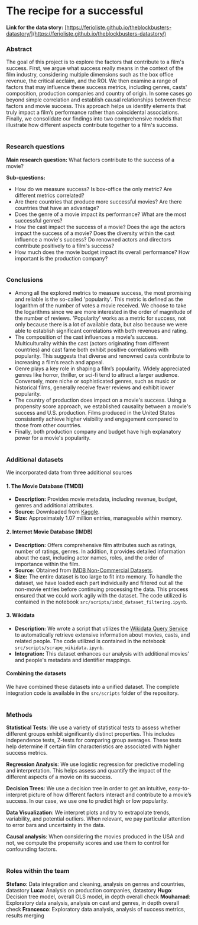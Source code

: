 # The recipe for a successful 
**Link for the data story:** [https://ferioliste.github.io/theblockbusters-datastory/](https://ferioliste.github.io/theblockbusters-datastory/)

### Abstract
The goal of this project is to explore the factors that contribute to a film's success. First, we argue what success really means in the context of the film industry, considering multiple dimensions such as the box office revenue, the critical acclaim, and the ROI. We then examine a range of factors that may influence these success metrics, including genres, casts' composition, production companies and country of origin. In some cases go beyond simple correlation and establish causal relationships between these factors and movie success. This approach helps us identify elements that truly impact a film’s performance rather than coincidental associations. Finally, we consolidate our findings into two comprehensive models that illustrate how different aspects contribute together to a film's success.
<br><br>

### Research questions
**Main research question:** What factors contribute to the success of a movie?

**Sub-questions:**
- How do we measure success? Is box-office the only metric? Are different metrics correlated?
- Are there countries that produce more successful movies? Are there countries that have an advantage?
- Does the genre of a movie impact its performance? What are the most successful genres?
- How the cast impact the success of a movie? Does the age the actors impact the success of a movie? Does the diversity within the cast influence a movie's success? Do renowned actors and directors contribute positively to a film's success?
- How much does the movie budget impact its overall performance? How important is the production company?
<br><br>

### Conclusions
- Among all the explored metrics to measure success, the most promising and reliable is the so-called 'popularity'. This metric is defined as the logarithm of the number of votes a movie received. We choose to take the logarithms since we are more interested in the order of magnitude of the number of reviews. 'Popularity' works as a metric for success, not only because there is a lot of available data, but also because we were able to establish significant correlations with both revenues and rating.
- The composition of the cast influences a movie's success. Multiculturality within the cast (actors originating from different countries) and cast fame both exhibit positive correlations with popularity. This suggests that diverse and renowned casts contribute to increasing a film’s reach and appeal.
- Genre plays a key role in shaping a film’s popularity. Widely appreciated genres like horror, thriller, or sci-fi tend to attract  a larger audience. Conversely, more niche or sophisticated genres, such as music or historical films, generally receive fewer reviews and exhibit lower popularity.
- The country of production does impact on a movie's success. Using a propensity score approach, we established causality between a movie's success and U.S. production. Films produced in the United States consistently achieve higher visibility and engagement compared to those from other countries.
- Finally, both production company and budget have high explanatory power for a movie's popularity.
<br><br>

### Additional datasets
We incorporated data from three additional sources

#### 1. The Movie Database (TMDB)
- **Description:** Provides movie metadata, including revenue, budget, genres and additional attributes.
- **Source:** Downloaded from [Kaggle](https://www.kaggle.com/datasets/asaniczka/tmdb-movies-dataset-2023-930k-movies).
- **Size:** Approximately 1.07 million entries, manageable within memory.

#### 2. Internet Movie Database (IMDB)
- **Description:** Offers comprehensive film attributes such as ratings, number of ratings, genres. In addition, it provides detailed information about the cast, including actor names, roles, and the order of importance within the film.
- **Source:** Obtained from [IMDB Non-Commercial Datasets](https://developer.imdb.com/non-commercial-datasets/).
- **Size:** The entire dataset is too large to fit into memory. To handle the dataset, we have loaded each part individually and filtered out all the non-movie entries before continuing processing the data. This process ensured that we could work agily with the dataset. The code utilized is contained in the notebook `src/scripts/imbd_dataset_filtering.ipynb`.

#### 3. Wikidata
- **Description:** We wrote a script that utilizes the [Wikidata Query Service](https://query.wikidata.org/) to automatically retrieve extensive information about movies, casts, and related people. The code utilized is contained in the notebook `src/scripts/scrape_wikidata.ipynb`.
- **Integration:** This dataset enhances our analysis with additional movies' and people's metadata and identifier mappings.

#### Combining the datasets
We have combined these datasets into a unified dataset. The complete integration code is available in the `src/scripts` folder of the repository.
<br><br>

### Methods
**Statistical Tests**: We use a variety of statistical tests to assess whether different groups exhibit significantly distinct properties. This includes independence tests, Z-tests for comparing group averages. These tests help determine if certain film characteristics are associated with higher success metrics.

**Regression Analysis**: We use logistic regression for predictive modelling and interpretation. This helps assess and quantify the impact of the different aspects of a movie on its success.

**Decision Trees**: We use a decision tree in order to get an intuitive, easy-to-interpret picture of how different factors interact and contribute to a movie’s success. In our case, we use one to predict high or low popularity.

**Data Visualization**: We interpret plots and try to extrapolate trends, variability, and potential outliers. When relevant, we pay particular attention to error bars and uncertainty in the data.

**Causal analysis**: When considering the movies produced in the USA and not, we compute the propensity scores and use them to control for confounding factors.
<br><br>

### Roles within the team

**Stefano**: Data integration and cleaning, analysis on genres and countries, datastory
**Luca**: Analysis on production companies, datastory
**Hugo**: Decision tree model, overall OLS model, in depth overall check
**Mouhamad**: Exploratory data analysis, analysis on cast and genres, in depth overall check
**Francesco**: Exploratory data analysis, analysis of success metrics, results merging